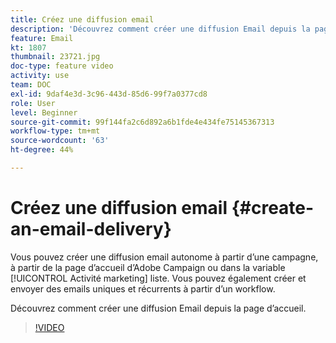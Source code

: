 ```yaml
---
title: Créez une diffusion email
description: 'Découvrez comment créer une diffusion Email depuis la page d’accueil. '
feature: Email
kt: 1807
thumbnail: 23721.jpg
doc-type: feature video
activity: use
team: DOC
exl-id: 9daf4e3d-3c96-443d-85d6-99f7a0377cd8
role: User
level: Beginner
source-git-commit: 99f144fa2c6d892a6b1fde4e434fe75145367313
workflow-type: tm+mt
source-wordcount: '63'
ht-degree: 44%

---
```


# Créez une diffusion email {#create-an-email-delivery}

Vous pouvez créer une diffusion email autonome à partir d’une campagne, à partir de la page d’accueil d’Adobe Campaign ou dans la variable [!UICONTROL Activité marketing] liste. Vous pouvez également créer et envoyer des emails uniques et récurrents à partir d’un workflow.

Découvrez comment créer une diffusion Email depuis la page d’accueil.

>[!VIDEO](https://video.tv.adobe.com/v/23721?quality=12)
